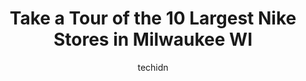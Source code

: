 ---
layout: ampstory
image: https://i0.wp.com/www.depkes.org/wp-content/uploads/2023/06/nike-0-in-milwaukee-wi-1685966089.jpeg?resize=640,853
author: techidn
featured: false
description: Discover the impressive array of Nike options in Milwaukee WI, where you can find 10 of the largest Nike establishments in the area. From renowned classics to hidden gems, Milwaukee WI offer
title: Take a Tour of the 10 Largest Nike Stores in Milwaukee WI
cover:
   title: Take a Tour of the 10 Largest Nike Stores in Milwaukee WI
   subtitle: Rickpate
   background: https://www.depkes.org/wp-content/uploads/2023/06/nike-0-in-milwaukee-wi-1685966089.jpeg

pages: 
 - layout: thirds
   top: <h1>#1 Trusted Kicks</h1>
   bottom: "<p>Went here for my first time and I couldnt have had a better experience. The workers were so nice and helpful. Im new to selling sneakers so I was worried Id be offered</p>"
   background: https://www.depkes.org/wp-content/uploads/2023/06/nike-1-in-milwaukee-wi-1685966090.jpeg
   backgroundblur: true
 - layout: thirds
   top: <h1>#2 Foot Locker</h1>
   bottom: "<p>2500 N Mayfair Rd Suite M163, Wauwatosa, WI 53226, United States</p>"
   background: https://www.depkes.org/wp-content/uploads/2023/06/nike-2-in-milwaukee-wi-1685966090.jpeg
   cta:
      link: https://www.depkes.org/blog/take-a-tour-of-the-10-largest-nike-stores-in-milwaukee-wi/
      text: Take a Tour of the 10 Largest Nike Stores in Milwaukee WI
 - layout: thirds
   top: <h1>#3 Champs Sports</h1>
   bottom: "<p>2500 N Mayfair Rd, Wauwatosa, WI 53226, United States</p>"
   background: https://www.depkes.org/wp-content/uploads/2023/06/nike-3-in-milwaukee-wi-1685966091.jpeg
   cta:
      link: https://www.depkes.org/blog/take-a-tour-of-the-10-largest-nike-stores-in-milwaukee-wi/
      text: Take a Tour of the 10 Largest Nike Stores in Milwaukee WI
 - layout: thirds
   top: <h1>#4 Playmakers Sports Center</h1>
   bottom: "<p>5325 W Fond Du Lac Ave, Milwaukee, WI 53216, United States</p>"
   background: https://images.unsplash.com/photo-1527067829737-402993088e6b?ixlib=rb-4.0.3&ixid=MnwxMjA3fDB8MHxwaG90by1wYWdlfHx8fGVufDB8fHx8&auto=format&fit=crop&w=640&h=853&q=80
   cta:
      link: https://www.depkes.org/blog/take-a-tour-of-the-10-largest-nike-stores-in-milwaukee-wi/
      text: Take a Tour of the 10 Largest Nike Stores in Milwaukee WI
 - layout: thirds
   top: <h1>#5 Foot Locker</h1>
   bottom: "<p>1135 W Mitchell St, Milwaukee, WI 53204, United States</p>"
   background: https://images.unsplash.com/photo-1632260260864-caf7fde5ec36?ixlib=rb-4.0.3&ixid=MnwxMjA3fDB8MHxwaG90by1wYWdlfHx8fGVufDB8fHx8&auto=format&fit=crop&w=640&h=853&q=80
   cta:
      link: https://www.depkes.org/blog/take-a-tour-of-the-10-largest-nike-stores-in-milwaukee-wi/
      text: Take a Tour of the 10 Largest Nike Stores in Milwaukee WI
 - layout: thirds
   top: <h1>#6 Fresh Image</h1>
   bottom: "<p>7201 W Capitol Dr b, Milwaukee, WI 53216, United States</p>"
   background: https://images.unsplash.com/photo-1604871000636-074fa5117945?ixlib=rb-4.0.3&ixid=MnwxMjA3fDB8MHxwaG90by1wYWdlfHx8fGVufDB8fHx8&auto=format&fit=crop&w=640&h=853&q=80
   cta:
      link: https://www.depkes.org/blog/take-a-tour-of-the-10-largest-nike-stores-in-milwaukee-wi/
      text: Take a Tour of the 10 Largest Nike Stores in Milwaukee WI
 - layout: thirds
   top: <h1>#7 Stefans Soccer</h1>
   bottom: "<p>1018 W Lincoln Ave, Milwaukee, WI 53215, United States</p>"
   background: https://images.unsplash.com/photo-1533998839656-76f5e4b2bccb?ixlib=rb-4.0.3&ixid=MnwxMjA3fDB8MHxwaG90by1wYWdlfHx8fGVufDB8fHx8&auto=format&fit=crop&w=640&h=853&q=80
   cta:
      link: https://www.depkes.org/blog/take-a-tour-of-the-10-largest-nike-stores-in-milwaukee-wi/
      text: Take a Tour of the 10 Largest Nike Stores in Milwaukee WI
 - layout: thirds
   middle: Continue reading...
   background: https://images.unsplash.com/photo-1599422314077-f4dfdaa4cd09?ixlib=rb-4.0.3&ixid=MnwxMjA3fDB8MHxwaG90by1wYWdlfHx8fGVufDB8fHx8&auto=format&fit=crop&w=640&h=853&q=80
   cta:
      link: https://www.depkes.org/blog/take-a-tour-of-the-10-largest-nike-stores-in-milwaukee-wi/
      text: Take a Tour of the 10 Largest Nike Stores in Milwaukee WI
      
---